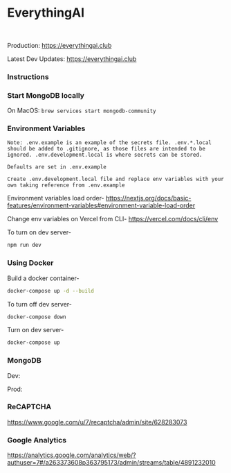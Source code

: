 # EverythingAI

<br />

Production: https://everythingai.club

Latest Dev Updates: https://everythingai.club

### Instructions

### Start MongoDB locally

On MacOS: `brew services start mongodb-community`

### Environment Variables

```
Note: .env.example is an example of the secrets file. .env.*.local should be added to .gitignore, as those files are intended to be ignored. .env.development.local is where secrets can be stored.

Defaults are set in .env.example

Create .env.development.local file and replace env variables with your own taking reference from .env.example
```

Environment variables load order- https://nextjs.org/docs/basic-features/environment-variables#environment-variable-load-order

Change env variables on Vercel from CLI- https://vercel.com/docs/cli/env

To turn on dev server-

```sh
npm run dev
```

### Using Docker

Build a docker container-

```sh
docker-compose up -d --build
```

To turn off dev server-

```sh
docker-compose down
```

Turn on dev server-

```sh
docker-compose up
```

### MongoDB

Dev:

Prod:

### ReCAPTCHA

https://www.google.com/u/7/recaptcha/admin/site/628283073

### Google Analytics

https://analytics.google.com/analytics/web/?authuser=7#/a263373608p363795173/admin/streams/table/4891232010
